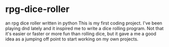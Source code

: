 # rpg-dice-roller
an rpg dice roller written in python
This is my first coding project. I've been playing dnd lately and it inspired me to write a dice rolling program.
Not that it's easier or faster or more fun than rolling dice, but it gave a me a good idea as a jumping off point to start working on my own projects. 
